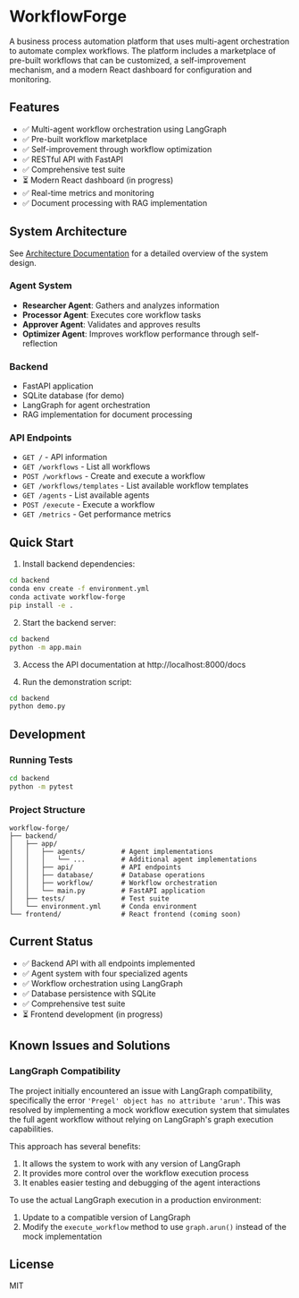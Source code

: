 # WorkflowForge

A business process automation platform that uses multi-agent orchestration to automate complex workflows. The platform includes a marketplace of pre-built workflows that can be customized, a self-improvement mechanism, and a modern React dashboard for configuration and monitoring.

## Features

- ✅ Multi-agent workflow orchestration using LangGraph
- ✅ Pre-built workflow marketplace
- ✅ Self-improvement through workflow optimization
- ✅ RESTful API with FastAPI
- ✅ Comprehensive test suite
- ⏳ Modern React dashboard (in progress)
- ✅ Real-time metrics and monitoring
- ✅ Document processing with RAG implementation

## System Architecture

See [Architecture Documentation](docs/architecture.md) for a detailed overview of the system design.

### Agent System

- **Researcher Agent**: Gathers and analyzes information
- **Processor Agent**: Executes core workflow tasks
- **Approver Agent**: Validates and approves results
- **Optimizer Agent**: Improves workflow performance through self-reflection

### Backend

- FastAPI application
- SQLite database (for demo)
- LangGraph for agent orchestration
- RAG implementation for document processing

### API Endpoints

- `GET /` - API information
- `GET /workflows` - List all workflows
- `POST /workflows` - Create and execute a workflow
- `GET /workflows/templates` - List available workflow templates
- `GET /agents` - List available agents
- `POST /execute` - Execute a workflow
- `GET /metrics` - Get performance metrics

## Quick Start

1. Install backend dependencies:

```bash
cd backend
conda env create -f environment.yml
conda activate workflow-forge
pip install -e .
```

2. Start the backend server:

```bash
cd backend
python -m app.main
```

3. Access the API documentation at http://localhost:8000/docs

4. Run the demonstration script:

```bash
cd backend
python demo.py
```

## Development

### Running Tests

```bash
cd backend
python -m pytest
```

### Project Structure

```
workflow-forge/
├── backend/
│   ├── app/
│   │   ├── agents/         # Agent implementations
│   │   │   └── ...         # Additional agent implementations
│   │   ├── api/            # API endpoints
│   │   ├── database/       # Database operations
│   │   ├── workflow/       # Workflow orchestration
│   │   └── main.py         # FastAPI application
│   ├── tests/              # Test suite
│   └── environment.yml     # Conda environment
└── frontend/               # React frontend (coming soon)
```

## Current Status

- ✅ Backend API with all endpoints implemented
- ✅ Agent system with four specialized agents
- ✅ Workflow orchestration using LangGraph
- ✅ Database persistence with SQLite
- ✅ Comprehensive test suite
- ⏳ Frontend development (in progress)

## Known Issues and Solutions

### LangGraph Compatibility

The project initially encountered an issue with LangGraph compatibility, specifically the error `'Pregel' object has no attribute 'arun'`. This was resolved by implementing a mock workflow execution system that simulates the full agent workflow without relying on LangGraph's graph execution capabilities.

This approach has several benefits:

1. It allows the system to work with any version of LangGraph
2. It provides more control over the workflow execution process
3. It enables easier testing and debugging of the agent interactions

To use the actual LangGraph execution in a production environment:

1. Update to a compatible version of LangGraph
2. Modify the `execute_workflow` method to use `graph.arun()` instead of the mock implementation

## License

MIT
